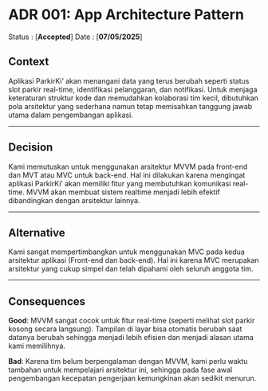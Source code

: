 # ADR 001: App Architecture Pattern

Status : [**Accepted**]
Date : [**07/05/2025**]

## Context
Aplikasi ParkirKi’ akan menangani data yang terus berubah seperti status slot parkir real-time, identifikasi pelanggaran, dan notifikasi. Untuk menjaga keteraturan struktur kode dan memudahkan kolaborasi tim kecil, dibutuhkan pola arsitektur yang sederhana namun tetap memisahkan tanggung jawab utama dalam pengembangan aplikasi.

---

## Decision 
Kami memutuskan untuk menggunakan arsitektur MVVM pada front-end dan MVT atau MVC untuk back-end. Hal ini dilakukan karena mengingat aplikasi ParkirKi’ akan memiliki fitur yang membutuhkan komunikasi real-time. MVVM akan membuat sistem realtime menjadi lebih efektif dibandingkan dengan arsitektur lainnya.

---

## Alternative 
Kami sangat mempertimbangkan untuk menggunakan MVC pada kedua arsitektur aplikasi (Front-end dan back-end). Hal ini karena MVC merupakan arsitektur yang cukup simpel dan telah dipahami oleh seluruh anggota tim.

---

## Consequences
**Good**:
MVVM sangat cocok untuk fitur real-time (seperti melihat slot parkir kosong secara langsung). Tampilan di layar bisa otomatis berubah saat datanya berubah sehingga menjadi lebih efisien dan menjadi alasan utama kami memilihnya.

**Bad**:
Karena tim belum berpengalaman dengan MVVM, kami perlu waktu tambahan untuk mempelajari arsitektur ini, sehingga pada fase awal pengembangan kecepatan pengerjaan kemungkinan akan sedikit menurun.


